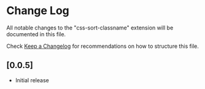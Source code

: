 # Change Log

All notable changes to the "css-sort-classname" extension will be documented in this file.

Check [Keep a Changelog](http://keepachangelog.com/) for recommendations on how to structure this file.

## [0.0.5]

- Initial release
